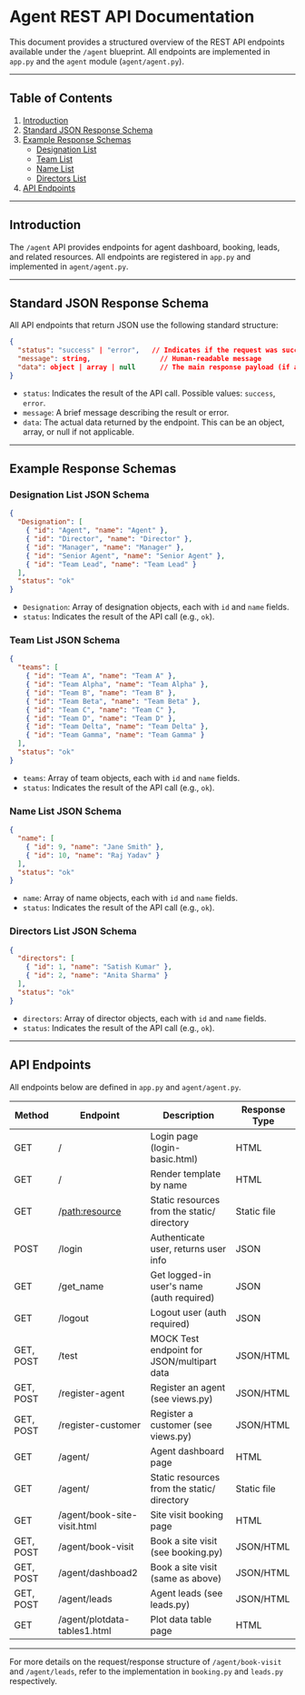 # Agent REST API Documentation



This document provides a structured overview of the REST API endpoints available under the `/agent` blueprint. All endpoints are implemented in `app.py` and the `agent` module (`agent/agent.py`).

---

## Table of Contents
1. [Introduction](#introduction)
2. [Standard JSON Response Schema](#standard-json-response-schema)
3. [Example Response Schemas](#example-response-schemas)
    - [Designation List](#designation-list-json-schema)
    - [Team List](#team-list-json-schema)
    - [Name List](#name-list-json-schema)
    - [Directors List](#directors-list-json-schema)
4. [API Endpoints](#api-endpoints)


---

## Introduction
The `/agent` API provides endpoints for agent dashboard, booking, leads, and related resources. All endpoints are registered in `app.py` and implemented in `agent/agent.py`.

---

## Standard JSON Response Schema
All API endpoints that return JSON use the following standard structure:

```json
{
  "status": "success" | "error",   // Indicates if the request was successful
  "message": string,                 // Human-readable message
  "data": object | array | null      // The main response payload (if any)
}
```

- `status`: Indicates the result of the API call. Possible values: `success`, `error`.
- `message`: A brief message describing the result or error.
- `data`: The actual data returned by the endpoint. This can be an object, array, or null if not applicable.

---

## Example Response Schemas

### <a name="designation-list-json-schema"></a>Designation List JSON Schema
```json
{
  "Designation": [
    { "id": "Agent", "name": "Agent" },
    { "id": "Director", "name": "Director" },
    { "id": "Manager", "name": "Manager" },
    { "id": "Senior Agent", "name": "Senior Agent" },
    { "id": "Team Lead", "name": "Team Lead" }
  ],
  "status": "ok"
}
```
- `Designation`: Array of designation objects, each with `id` and `name` fields.
- `status`: Indicates the result of the API call (e.g., `ok`).

### <a name="team-list-json-schema"></a>Team List JSON Schema
```json
{
  "teams": [
    { "id": "Team A", "name": "Team A" },
    { "id": "Team Alpha", "name": "Team Alpha" },
    { "id": "Team B", "name": "Team B" },
    { "id": "Team Beta", "name": "Team Beta" },
    { "id": "Team C", "name": "Team C" },
    { "id": "Team D", "name": "Team D" },
    { "id": "Team Delta", "name": "Team Delta" },
    { "id": "Team Gamma", "name": "Team Gamma" }
  ],
  "status": "ok"
}
```
- `teams`: Array of team objects, each with `id` and `name` fields.
- `status`: Indicates the result of the API call (e.g., `ok`).

### <a name="name-list-json-schema"></a>Name List JSON Schema
```json
{
  "name": [
    { "id": 9, "name": "Jane Smith" },
    { "id": 10, "name": "Raj Yadav" }
  ],
  "status": "ok"
}
```
- `name`: Array of name objects, each with `id` and `name` fields.
- `status`: Indicates the result of the API call (e.g., `ok`).

### <a name="directors-list-json-schema"></a>Directors List JSON Schema
```json
{
  "directors": [
    { "id": 1, "name": "Satish Kumar" },
    { "id": 2, "name": "Anita Sharma" }
  ],
  "status": "ok"
}
```
- `directors`: Array of director objects, each with `id` and `name` fields.
- `status`: Indicates the result of the API call (e.g., `ok`).

---

## API Endpoints

All endpoints below are defined in `app.py` and `agent/agent.py`.

| Method     | Endpoint                          | Description                                 | Response Type         |
|------------|-----------------------------------|---------------------------------------------|----------------------|
| GET        | /                                 | Login page (login-basic.html)               | HTML                 |
| GET        | /<pagename>                       | Render template by name                     | HTML                 |
| GET        | /<path:resource>                  | Static resources from the static/ directory | Static file          |
| POST       | /login                            | Authenticate user, returns user info        | JSON                 |
| GET        | /get_name                         | Get logged-in user's name (auth required)   | JSON                 |
| GET        | /logout                           | Logout user (auth required)                 | JSON                 |
| GET, POST  | /test                             | MOCK Test endpoint for JSON/multipart data  | JSON/HTML            |
| GET, POST  | /register-agent                   | Register an agent (see views.py)            | JSON/HTML            |
| GET, POST  | /register-customer                | Register a customer (see views.py)          | JSON/HTML            |
| GET        | /agent/                           | Agent dashboard page                        | HTML                 |
| GET        | /agent/<resource>                 | Static resources from the static/ directory | Static file          |
| GET        | /agent/book-site-visit.html       | Site visit booking page                     | HTML                 |
| GET, POST  | /agent/book-visit                 | Book a site visit (see booking.py)          | JSON/HTML            |
| GET, POST  | /agent/dashboad2                  | Book a site visit (same as above)           | JSON/HTML            |
| GET, POST  | /agent/leads                      | Agent leads (see leads.py)                  | JSON/HTML            |
| GET        | /agent/plotdata-tables1.html      | Plot data table page                        | HTML                 |

---

For more details on the request/response structure of `/agent/book-visit` and `/agent/leads`, refer to the implementation in `booking.py` and `leads.py` respectively.